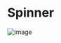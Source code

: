 # Spinner
![image](https://user-images.githubusercontent.com/74415859/127096239-90c4c957-8399-471b-b82c-643ab48450f7.png)
